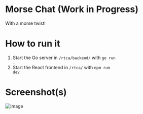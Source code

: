 # Morse Chat (Work in Progress)
With a morse twist!

# How to run it
1. Start the Go server in <code>/rtca/backend/</code> with <code>go run .</code>
2. Start the React frontend in <code>/rtca/</code> with <code>npm run dev</code>

# Screenshot(s)
![image](https://github.com/GeorgesGITHUB/Morse-Chat/assets/31967906/412e5bb7-672e-4631-9d5c-742b2353e819)
